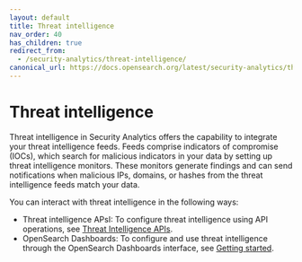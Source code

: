 ```yaml
---
layout: default
title: Threat intelligence
nav_order: 40
has_children: true
redirect_from:
  - /security-analytics/threat-intelligence/
canonical_url: https://docs.opensearch.org/latest/security-analytics/threat-intelligence/index/
---
```


# Threat intelligence

Threat intelligence in Security Analytics offers the capability to integrate your threat intelligence feeds. Feeds comprise indicators of compromise (IOCs), which search for malicious indicators in your data by setting up threat intelligence monitors. These monitors generate findings and can send notifications when malicious IPs, domains, or hashes from the threat intelligence feeds match your data.


You can interact with threat intelligence in the following ways:

- Threat intelligence APsI: To configure threat intelligence using API operations, see [Threat Intelligence APIs]({{site.url}}{{site.baseurl}}/security-analytics/threat-intelligence/api/threat-intel-api/).
- OpenSearch Dashboards: To configure and use threat intelligence through the OpenSearch Dashboards interface, see [Getting started]({{site.url}}{{site.baseurl}}/security-analytics/threat-intelligence/getting-started/).